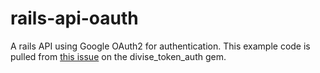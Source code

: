 # rails-api-oauth
A rails API using Google OAuth2 for authentication.  This example code is pulled from [this issue](https://github.com/lynndylanhurley/devise_token_auth/issues/1020) on the divise_token_auth gem.
